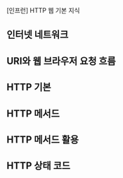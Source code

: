 [인프런] HTTP 웹 기본 지식 

## 인터넷 네트워크

## URI와 웹 브라우저 요청 흐름

## HTTP 기본

## HTTP 메서드

## HTTP 메서드 활용

## HTTP 상태 코드